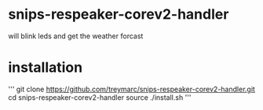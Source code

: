 # snips-respeaker-corev2-handler
will blink leds and get the weather forcast

# installation

'''
git clone https://github.com/treymarc/snips-respeaker-corev2-handler.git
cd snips-respeaker-corev2-handler
source ./install.sh
'''
